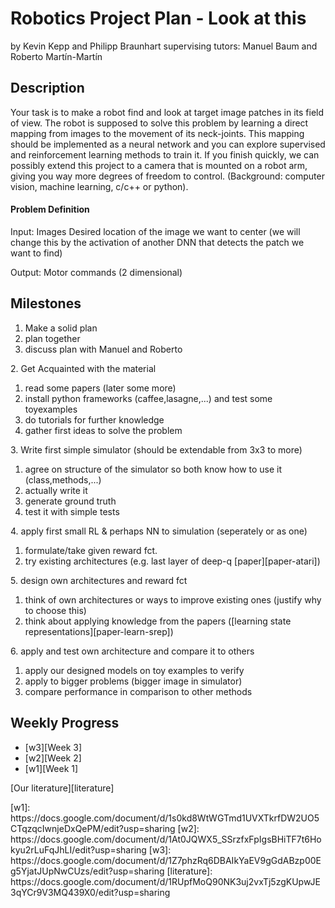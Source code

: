 # Robotics Project Plan - Look at this
by Kevin Kepp and Philipp Braunhart
supervising tutors: Manuel Baum and Roberto Martín-Martín

## Description

Your task is to make a robot find and look at target image patches in  its field of view. The robot is supposed to solve this problem by learning a direct mapping from images to the movement of its neck-joints. This mapping should be implemented as a neural network and you can explore supervised and reinforcement learning methods to train it. If you finish quickly, we can possibly extend this project to a camera that is mounted on a robot arm, giving you way more degrees of freedom to control. (Background: computer vision, machine learning, c/c++ or python).

#### Problem Definition
Input: Images
Desired location of the image we want to center (we will change this by the activation of another DNN that detects the patch we want to find)

Output:
Motor commands (2 dimensional)

## Milestones

<a name="1"></a>
1. Make a solid plan 
  1. plan together
  2. discuss plan with Manuel and Roberto

<a name="2"></a>
2. Get Acquainted with the material
  1. read some papers (later some more)
  2. install python frameworks (caffee,lasagne,...) and test some toyexamples
  3. do tutorials for further knowledge
  4. gather first ideas to solve the problem

<a name="3"></a>
3. Write first simple simulator (should be extendable from 3x3 to more)
  1. agree on structure of the simulator so both know how to use it (class,methods,...)
  2. actually write it
  3. generate ground truth
  4. test it with simple tests

<a name="4"></a>
4. apply first small RL & perhaps NN to simulation (seperately or as one)
  1. formulate/take given reward fct.
  2. try existing architectures (e.g. last layer of deep-q [paper][paper-atari])

<a name="5"></a>
5. design own architectures and reward fct
  1. think of own architectures or ways to improve existing ones (justify why to choose this)
  2. think about applying knowledge from the papers ([learning state representations][paper-learn-srep])

<a name="6"></a>
6. apply and test own architecture and compare it to others
  1. apply our designed models on toy examples to verify
  2. apply to bigger problems (bigger image in simulator)
  3. compare performance in comparison to other methods

## Weekly Progress
- [w3][Week 3]
- [w2][Week 2]
- [w1][Week 1]


[Our literature][literature]

<reference area>
 [w1]: https://docs.google.com/document/d/1s0kd8WtWGTmd1UVXTkrfDW2UO5CTqzqcIwnjeDxQePM/edit?usp=sharing
 [w2]: https://docs.google.com/document/d/1At0JQWX5_SSrzfxFpIgsBHiTF7t6Hokyu2rLuFqJhLI/edit?usp=sharing
 [w3]: https://docs.google.com/document/d/1Z7phzRq6DBAIkYaEV9gGdABzp00Eg5YjatJUpNwCUzs/edit?usp=sharing
 [literature]: https://docs.google.com/document/d/1RUpfMoQ90NK3uj2vxTj5zgKUpwJE3qYCr9V3MQ439X0/edit?usp=sharing
